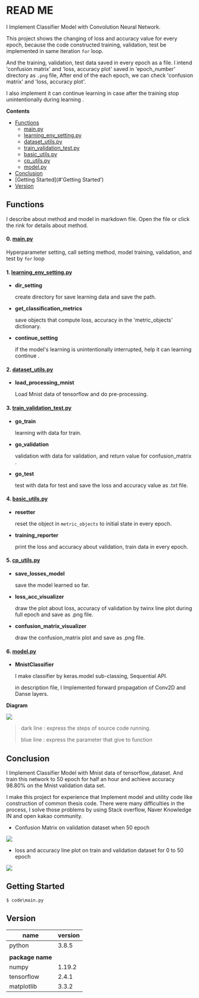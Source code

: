 # READ ME

I Implement Classifier Model with Convolution Neural Network.

This project shows the changing of loss and accuracy value for every epoch, because the code constructed training, validation, test be implemented in same iteration `for` loop.  

And the training, validation, test data saved in every epoch as a file. I intend  'confusion matrix' and  'loss, accuracy plot'  saved in 'epoch_number' directory as `.png` file, After end of the each epoch, we can check 'confusion matrix' and  'loss, accuracy plot'. 

I also implement it can continue learning in case after the training stop unintentionally during learning .



**Contents**

- [Functions](#Functions)
  - [main.py](#main.py)
  - [learning_env_setting.py](#learning_env_setting.py)
  - [dataset_utils.py](#dataset_utils.py)
  - [train_validation_test.py](#train_validation_test.py)
  - [basic_utils.py](#basic_utils.py)
  - [cp_utils.py](#cp_utils.py)
  - [model.py](#model.py)
- [Conclusion](#Conclusion)
- [Getting Started](#'Getting Started')
- [Version](#Version)



## Functions

I describe about method and model in markdown file.  Open the file or click the rink for details about method.



#### 0. [main.py](https://github.com/HibernationNo1/project_Mnist_Classifier/blob/master/description/main.md)

Hyperparameter setting, call setting method, model training, validation, and test by `for` loop



#### 1. [learning_env_setting.py](https://github.com/HibernationNo1/project_Mnist_Classifier/blob/master/description/learning%20env%20setting.md)

- **dir_setting**

  create directory for save learning data and save the path.

- **get_classification_metrics**

  save objects that compute loss, accuracy in the 'metric_objects' dictionary.

- **continue_setting**

  if the model's learning is unintentionally interrupted, help it can learning continue .

  

#### 2. [dataset_utils.py](https://github.com/HibernationNo1/project_Mnist_Classifier/blob/master/description/dataset%20utils.md)

- **load_processing_mnist**

  Load Mnist data of tensorflow and do pre-processing.



#### 3. [train_validation_test.py](https://github.com/HibernationNo1/project_Mnist_Classifier/blob/master/description/train_validation_test.md)

- **go_train**

  learning with data for train.

- **go_validation**

  validation with data for validation, and return value for confusion_matrix .

- **go_test**

  test with data for test and save the loss and accuracy value as .txt file.

  

#### 4. [basic_utils.py](https://github.com/HibernationNo1/project_Mnist_Classifier/blob/master/description/basic_utils.md)

- **resetter**

  reset the object in `metric_objects` to initial state in every epoch.

- **training_reporter**

  print the loss and accuracy about validation, train data in every epoch.

  

#### 5. [cp_utils.py](https://github.com/HibernationNo1/project_Mnist_Classifier/blob/master/description/cp_utils.md)

- **save_losses_model**

  save the model learned so far.

- **loss_acc_visualizer**

  draw the plot about loss, accuracy of validation by twinx line plot during full epoch and save as .png file.

- **confusion_matrix_visualizer**

  draw the confusion_matrix plot and save as .png file.




#### 6. [model.py](https://github.com/HibernationNo1/project_Mnist_Classifier/blob/master/description/Model.md)

- **MnistClassifier**

  I make classifier by keras.model sub-classing, Sequential API.

  in description file, I Implemented forward propagation of Conv2D and Danse layers.



**Diagram**

![](https://github.com/HibernationNo1/project_Mnist_Classifier/blob/master/image/active%20diagram.png?raw=true)

> dark line : express the steps of source code running.
>
> blue line : express the parameter that give to function



## Conclusion

I Implement Classifier Model with Mnist data of tensorflow_dataset. And train this network to 50 epoch for half an hour and achieve accuracy 98.80% on the Mnist validation data set.

I make this project for experience that Implement model and utility code like construction of common thesis code. There were many difficulties in the process, I solve those problems by using Stack overflow, Naver Knowledge IN and open kakao community.



- Confusion Matrix on validation dataset when 50 epoch 



![](https://github.com/HibernationNo1/project_Mnist_Classifier/blob/master/image/Confustion_matrix_visualization.png?raw=true)

- loss and accuracy line plot on train and validation dataset for 0 to 50 epoch

![](https://github.com/HibernationNo1/project_Mnist_Classifier/blob/master/image/Losses_accs_visualization.png?raw=true)



## Getting Started

```
$ code\main.py
```



## Version

| name             | version |
| ---------------- | ------- |
| python           | 3.8.5   |
|                  |         |
| **package name** |         |
| numpy            | 1.19.2  |
| tensorflow       | 2.4.1   |
| matplotlib       | 3.3.2   |

